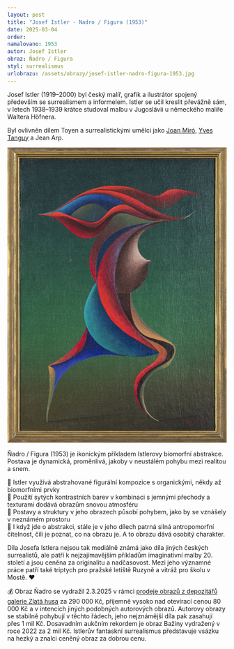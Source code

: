```yaml
---
layout: post
title: "Josef Istler - Nadro / Figura (1953)"
date: 2025-03-04
order: 
namalovano: 1953
autor: Josef Istler
obraz: Ňadro / Figura
styl: surrealismus
urlobrazu: /assets/obrazy/josef-istler-nadro-figura-1953.jpg
---
```


Josef Istler (1919–2000) byl český malíř, grafik a ilustrátor spojený především se surrealismem a informelem.  Istler se učil kreslit převážně sám, v letech 1938–1939 krátce studoval malbu v Jugoslávii u německého malíře Waltera Höfnera.

Byl ovlivněn dílem Toyen a surrealistickými umělci jako [Joan Miró](/obrazy/joan-miro-mont-roig-del-camp/), [Yves Tanguy](/obrazy/yves-tanguy-palac-okennich-skal/) a Jean Arp.

![Josef Istler - Nadro / Figura](/assets/obrazy/josef-istler-nadro-figura-1953.jpg)

Ňadro / Figura (1953) je ikonickým příkladem Istlerovy biomorfní abstrakce. Postava je dynamická, proměnlivá, jakoby v neustálém pohybu mezi realitou a snem.


💃 Istler využívá abstrahované figurální kompozice s organickými, někdy až biomorfními prvky \
🌈 Použití sytých kontrastních barev v kombinaci s jemnými přechody a texturami dodává obrazům snovou atmosféru \
💠  Postavy a struktury v jeho obrazech působí pohybem, jako by se vznášely v neznámém prostoru \
👀 I když jde o abstrakci, stále je v jeho dílech patrná silná antropomorfní čitelnost, čili je poznat, co na obrazu je. A to obrazu dává osobitý charakter.

Díla Josefa Istlera nejsou tak mediálně známá jako díla jiných českých surrealistů, ale patří k nejzajímavějším příkladům imaginativní malby 20. století a jsou ceněna za originalitu a nadčasovost. Mezi jeho významné práce patří také triptych pro pražské letiště Ruzyně a vitráž pro školu v Mostě. ♥️

💰 Obraz Ňadro se vydražil 2.3.2025 v rámci [prodeje obrazů z depozitářů galerie Zlatá husa](https://www.acb.cz/cs/aukce/z-depozitaru-galerie-zlata-husa-ii) za 290 000 Kč, příjemně vysoko nad otevírací cenou 80 000 Kč a v intencích jiných podobných autorových obrazů. Autorovy obrazy se stabilně pohybují v těchto řádech, jeho nejznámější díla pak zasahují přes 1 mil Kč. Dosavadním aukčním rekordem je obraz Bažiny vydražený v roce 2022 za 2 mil Kč.  Istlerův fantaskní surrealismus představuje vsázku na hezký a znalci ceněný obraz za dobrou cenu. 